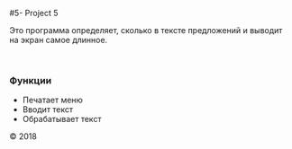 #5-
Project 5
<p>Это программа определяет, сколько в тексте предложений и выводит на экран самое длинное.</p>
<br>
<h3>Функции</h3>
<ul> 
  <li>Печатает меню </li> 
  <li>Вводит текст</li> 
  <li>Обрабатывает текст</li> 
</ul>
<p>© 2018</p>
